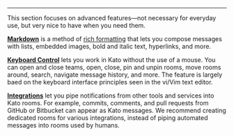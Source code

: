 ***

This section focuses on advanced features&#8212;not necessary for everyday use, but very nice to have when you need them.

[**Markdown**](/articles/en/power-users/m-for-markdown) is a method of [rich formatting](/articles/en/power-users/markdown-syntax) that lets you compose messages with lists, embedded images, bold and italic text, hyperlinks, and more.

[**Keyboard Control**](/articles/en/power-users/keyboard-control) lets you work in Kato without the use of a mouse. You can open and close teams, open, close, pin and unpin rooms, move rooms around, search, navigate message history, and more. The feature is largely baed on the keyboard interface principles seen in the vi/Vim text editor.

[**Integrations**](/articles/en/power-users/integrations) let you pipe notifications from other tools and services into Kato rooms. For example, commits, comments, and pull requests from GitHub or Bitbucket can appear as Kato messages. We recommend creating dedicated rooms for various integrations, instead of piping automated messages into rooms used by humans.
